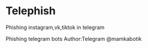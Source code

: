 # Telephish

Phishing instagram,vk,tiktok in telegram

Phishing telegram bots Author:Telegram @mamkabotik